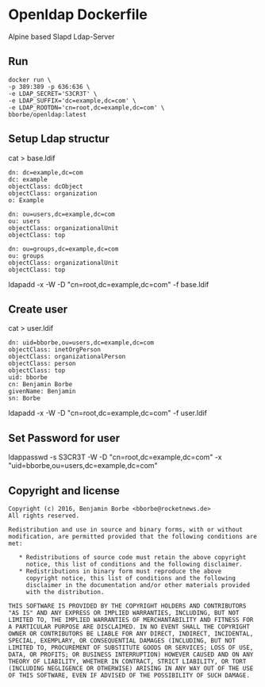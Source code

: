 # Openldap Dockerfile

Alpine based Slapd Ldap-Server

## Run

```
docker run \
-p 389:389 -p 636:636 \
-e LDAP_SECRET='S3CR3T' \
-e LDAP_SUFFIX='dc=example,dc=com' \
-e LDAP_ROOTDN='cn=root,dc=example,dc=com' \
bborbe/openldap:latest
```

## Setup Ldap structur

cat > base.ldif

```
dn: dc=example,dc=com
dc: example
objectClass: dcObject
objectClass: organization
o: Example

dn: ou=users,dc=example,dc=com
ou: users
objectClass: organizationalUnit
objectClass: top

dn: ou=groups,dc=example,dc=com
ou: groups
objectClass: organizationalUnit
objectClass: top
```

ldapadd -x -W -D "cn=root,dc=example,dc=com" -f base.ldif

## Create user

cat > user.ldif

```
dn: uid=bborbe,ou=users,dc=example,dc=com
objectClass: inetOrgPerson
objectClass: organizationalPerson
objectClass: person
objectClass: top
uid: bborbe
cn: Benjamin Borbe
givenName: Benjamin
sn: Borbe
```

ldapadd -x -W -D "cn=root,dc=example,dc=com" -f user.ldif

## Set Password for user

ldappasswd -s S3CR3T -W -D "cn=root,dc=example,dc=com" -x "uid=bborbe,ou=users,dc=example,dc=com"

## Copyright and license

    Copyright (c) 2016, Benjamin Borbe <bborbe@rocketnews.de>
    All rights reserved.
    
    Redistribution and use in source and binary forms, with or without
    modification, are permitted provided that the following conditions are
    met:
    
       * Redistributions of source code must retain the above copyright
         notice, this list of conditions and the following disclaimer.
       * Redistributions in binary form must reproduce the above
         copyright notice, this list of conditions and the following
         disclaimer in the documentation and/or other materials provided
         with the distribution.

    THIS SOFTWARE IS PROVIDED BY THE COPYRIGHT HOLDERS AND CONTRIBUTORS
    "AS IS" AND ANY EXPRESS OR IMPLIED WARRANTIES, INCLUDING, BUT NOT
    LIMITED TO, THE IMPLIED WARRANTIES OF MERCHANTABILITY AND FITNESS FOR
    A PARTICULAR PURPOSE ARE DISCLAIMED. IN NO EVENT SHALL THE COPYRIGHT
    OWNER OR CONTRIBUTORS BE LIABLE FOR ANY DIRECT, INDIRECT, INCIDENTAL,
    SPECIAL, EXEMPLARY, OR CONSEQUENTIAL DAMAGES (INCLUDING, BUT NOT
    LIMITED TO, PROCUREMENT OF SUBSTITUTE GOODS OR SERVICES; LOSS OF USE,
    DATA, OR PROFITS; OR BUSINESS INTERRUPTION) HOWEVER CAUSED AND ON ANY
    THEORY OF LIABILITY, WHETHER IN CONTRACT, STRICT LIABILITY, OR TORT
    (INCLUDING NEGLIGENCE OR OTHERWISE) ARISING IN ANY WAY OUT OF THE USE
    OF THIS SOFTWARE, EVEN IF ADVISED OF THE POSSIBILITY OF SUCH DAMAGE.
